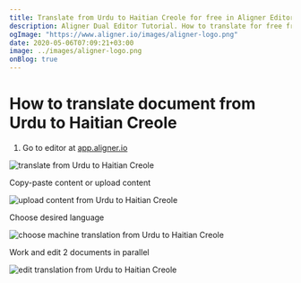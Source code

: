 ```yaml
---
title: Translate from Urdu to Haitian Creole for free in Aligner Editor
description: Aligner Dual Editor Tutorial. How to translate for free from Urdu to Haitian Creole. Aligner is multilingual document management platform. 
ogImage: "https://www.aligner.io/images/aligner-logo.png"
date: 2020-05-06T07:09:21+03:00
image: ../images/aligner-logo.png
onBlog: true
---
```


# How to translate document from Urdu to Haitian Creole

1. Go to editor at [app.aligner.io](https://app.aligner.io "Aligner App web page")

![translate from Urdu to Haitian Creole](../aligner-blank-editor.png "translate from Urdu to Haitian Creole")

Copy-paste content or upload content

![upload content from Urdu to Haitian Creole](../aligner-uploaded-document.png "upload content from Urdu to Haitian Creole")

Choose desired language

![choose machine translation from Urdu to Haitian Creole](../aligner-language-dropdown.png "choose machine translation from Urdu to Haitian Creole")

Work and edit 2 documents in parallel

![edit translation from Urdu to Haitian Creole](../aligner-double-sitded-editor.png "edit translation from Urdu to Haitian Creole")


